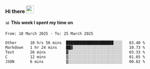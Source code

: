 ### Hi there <a href="https://www.gautamkrishnar.com/"><img src="https://media.giphy.com/media/hvRJCLFzcasrR4ia7z/giphy.gif" width="25px"></a>

📊 **This week I spent my time on**

<!--START_SECTION:waka-->

```txt
From: 18 March 2025 - To: 25 March 2025

Other      10 hrs 56 mins  █████████████████████░░░░   83.40 %
Markdown   1 hr 24 mins    ██▓░░░░░░░░░░░░░░░░░░░░░░   10.73 %
Text       26 mins         ▓░░░░░░░░░░░░░░░░░░░░░░░░   03.33 %
C          12 mins         ▒░░░░░░░░░░░░░░░░░░░░░░░░   01.65 %
JSON       6 mins          ▒░░░░░░░░░░░░░░░░░░░░░░░░   00.82 %
```

<!--END_SECTION:waka-->
